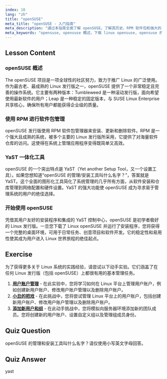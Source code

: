 ```yaml
---
index: 10
lang: "zh"
title: "openSUSE"
meta_title: "openSUSE - 入门指南"
meta_description: "通过本指南全面了解 openSUSE。了解其历史、RPM 软件包和强大的 YaST 工具。了解为什么 openSUSE 是稳定、用户友好的选择，以及在哪里下载 openSUSE Linux。"
meta_keywords: "opensuse, opensuse 概述，下载 linux opensuse, opensuse 的管理/安装工具叫什么名字，Linux 发行版，RPM, YaST, Linux 入门"
---
```


## Lesson Content

### openSUSE 概述

The openSUSE 项目是一项全球性的社区努力，致力于推广 Linux 的广泛使用。作为最古老、最成熟的 Linux 发行版之一，openSUSE 提供了一个非常稳定且完善的操作系统。它主要有两种版本：Tumbleweed 是一种滚动发行版，面向希望使用最新软件的用户；Leap 是一种稳定的固定版本，与 SUSE Linux Enterprise 共享核心，确保所有用户都能获得企业级的质量。

### 使用 RPM 进行软件包管理

openSUSE 发行版使用 RPM 软件包管理器来安装、更新和删除软件。RPM 是一个强大且成熟的系统，被多个主要的 Linux 发行版所采用，它提供了对海量软件仓库的访问。这使得在系统上管理应用程序变得既简单又高效。

### YaST 一体化工具

openSUSE 的一个突出特点是 YaST（Yet another Setup Tool，又一个设置工具）。如果您想知道“openSUSE 的管理/安装工具叫什么名字？”，答案就是 YaST。这个全面的图形化工具简化了系统管理的几乎所有方面，从软件安装和仓库管理到网络配置和硬件设置。YaST 的强大功能使 openSUSE 成为寻求易于管理系统的用户的绝佳选择。

### 开始使用 openSUSE

凭借其用户友好的安装程序和集成的 YaST 控制中心，openSUSE 是初学者极好的 Linux 发行版。一旦您下载了 Linux openSUSE 并运行了安装程序，您将获得一个完整的桌面环境，可用于日常任务、创意项目和软件开发。它的稳定性和易用性使其成为用户进入 Linux 世界旅程的绝佳起点。

## Exercise

为了获得更多关于 Linux 系统的实践经验，请尝试以下动手实验。它们涵盖了在任何 Linux 发行版（包括 openSUSE）上都很有用的基本管理任务。

1.  **[用户账户管理](https://labex.io/zh/labs/linux-user-account-management-49)** - 在此实验中，您将学习如何在 Linux 平台上管理用户账户，例如创建新用户账户、修改用户账户管理以及删除用户账户。
2.  **[小丑的把戏](https://labex.io/zh/labs/linux-the-joker-s-trick-270247)** - 在此挑战中，您将尝试管理 Linux 平台上的用户账户，包括创建新用户账户、修改用户账户管理以及删除用户账户。
3.  **[添加新用户和组](https://labex.io/zh/labs/linux-add-new-user-and-group-17987)** - 在此动手挑战中，您将模拟向服务器环境添加新的团队成员。您将创建新的用户账户、设置自定义组以及管理组成员身份。

## Quiz Question

openSUSE 的管理和安装工具叫什么名字？请仅使用小写英文字母回答。

## Quiz Answer

yast
